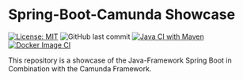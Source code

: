 # Spring-Boot-Camunda Showcase

[![License: MIT](https://img.shields.io/badge/License-MIT-yellow.svg)](https://opensource.org/licenses/MIT)
![GitHub last commit](https://img.shields.io/github/last-commit/BlueIronGirl/camunda-spring-showcase)
[![Java CI with Maven](https://github.com/BlueIronGirl/camunda-spring-showcase/actions/workflows/maven-build.yml/badge.svg?branch=main)](https://github.com/BlueIronGirl/shopping-list-backend/actions/workflows/maven-build.yml)
[![Docker Image CI](https://github.com/BlueIronGirl/camunda-spring-showcase/actions/workflows/docker-build.yml/badge.svg?branch=main)](https://github.com/BlueIronGirl/camunda-spring-showcase/actions/workflows/docker-build.yml)

This repository is a showcase of the Java-Framework Spring Boot in Combination with the Camunda Framework.
